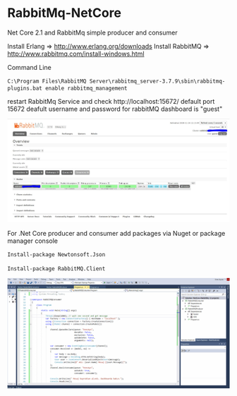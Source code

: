 # RabbitMq-NetCore
Net Core 2.1 and RabbitMq simple producer and consumer 

Install Erlang => http://www.erlang.org/downloads
Install RabbitMQ => http://www.rabbitmq.com/install-windows.html

Command Line
```
C:\Program Files\RabbitMQ Server\rabbitmq_server-3.7.9\sbin\rabbitmq-plugins.bat enable rabbitmq_management

```

restart RabbitMq Service and check http://localhost:15672/ 
default port 15672 deafult username and password for rabbitMQ dashboard is "guest"

![RabbitMQ Dashboard](https://github.com/EnesAys/RabbitMq-NetCore/blob/master/rabbitMQ-Dashboard.JPG)

For .Net Core producer and consumer add packages via Nuget or package manager console

```
Install-package Newtonsoft.Json

Install-package RabbitMQ.Client
```

![.Net Core Produces-Consumer](https://github.com/EnesAys/RabbitMq-NetCore/blob/master/rabbitMQ.gif)

